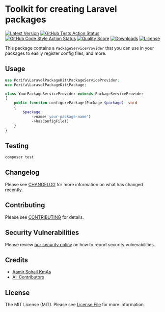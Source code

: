 # Toolkit for creating Laravel packages

[![Latest Version](https://img.shields.io/packagist/v/porifa/laravel-package-kit.svg?style=flat-square)](https://packagist.org/packages/porifa/laravel-package-kit)
[![GitHub Tests Action Status](<https://img.shields.io/github/workflow/status/porifa/laravel-package-kit/pest?label=Tests%20(Pest)>)](https://github.com/porifa/laravel-package-kit/actions?query=workflow%3Apest+branch%3Amain)
[![GitHub Code Style Action Status](<https://img.shields.io/github/workflow/status/porifa/laravel-package-kit/Pint?label=Code%20Style%20(Pint)>)](https://github.com/porifa/laravel-package-kit/actions?query=workflow%3Apint+branch%3Amain)
[![Quality Score](https://img.shields.io/scrutinizer/g/porifa/laravel-package-kit.svg?style=flat-square)](https://scrutinizer-ci.com/g/porifa/laravel-package-kit)
[![Downloads](https://img.shields.io/packagist/dt/porifa/laravel-package-kit.svg?style=flat-square)](https://packagist.org/packages/porifa/laravel-package-kit)
[![License](https://img.shields.io/packagist/l/porifa/laravel-package-kit.svg?style=flat-square)](https://packagist.org/packages/porifa/laravel-package-kit)

This package contains a `PackageServiceProvider` that you can use in your packages to easily register config files, and more.

## Usage

```php
use Porifa\LaravelPackageKit\PackageServiceProvider;
use Porifa\LaravelPackageKit\Package;

class YourPackageServiceProvider extends PackageServiceProvider
{
    public function configurePackage(Package $package): void
    {
        $package
            ->name('your-package-name')
            ->hasConfigFile()
    }
}
```

## Testing

```bash
composer test
```

## Changelog

Please see [CHANGELOG](CHANGELOG.md) for more information on what has changed recently.

## Contributing

Please see [CONTRIBUTING](https://github.com/porifa/.github/blob/main/CONTRIBUTING.md) for details.

## Security Vulnerabilities

Please review [our security policy](../../security/policy) on how to report security vulnerabilities.

## Credits

-   [Aamir Sohail KmAs](https://github.com/AamirSohailKmAs)
-   [All Contributors](../../contributors)

## License

The MIT License (MIT). Please see [License File](LICENSE.md) for more information.
